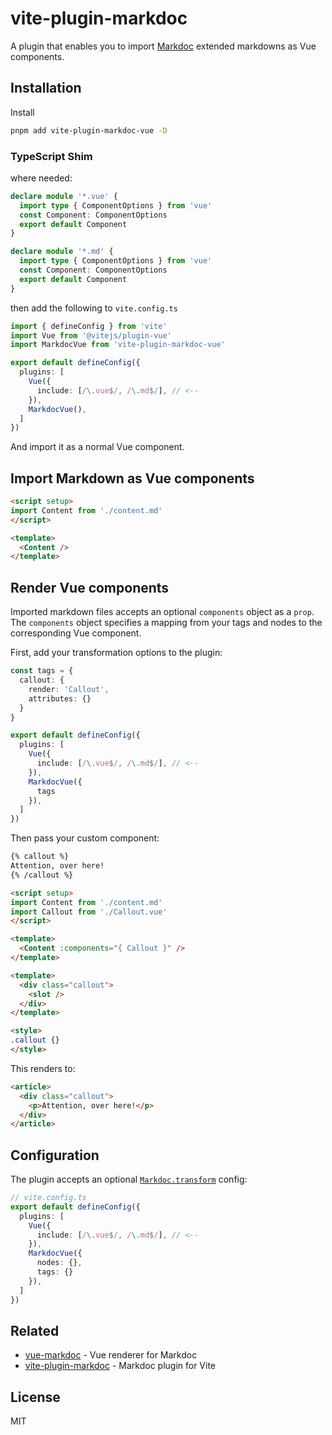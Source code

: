 # vite-plugin-markdoc

A plugin that enables you to import [Markdoc](https://markdoc.io/) extended markdowns as Vue components.

## Installation

Install

```bash
pnpm add vite-plugin-markdoc-vue -D
```

### TypeScript Shim

where needed:

```ts
declare module '*.vue' {
  import type { ComponentOptions } from 'vue'
  const Component: ComponentOptions
  export default Component
}

declare module '*.md' {
  import type { ComponentOptions } from 'vue'
  const Component: ComponentOptions
  export default Component
}
```

then add the following to `vite.config.ts`

```ts
import { defineConfig } from 'vite'
import Vue from '@vitejs/plugin-vue'
import MarkdocVue from 'vite-plugin-markdoc-vue'

export default defineConfig({
  plugins: [
    Vue({
      include: [/\.vue$/, /\.md$/], // <--
    }),
    MarkdocVue(),
  ]
})
```

And import it as a normal Vue component.

## Import Markdown as Vue components

```html
<script setup>
import Content from './content.md'
</script>

<template>
  <Content />
</template>
```

## Render Vue components

Imported markdown files accepts an optional `components` object as a `prop`. The `components` object specifies a mapping from your tags and nodes to the corresponding Vue component.

First, add your transformation options to the plugin:

```ts
const tags = {
  callout: {
    render: 'Callout',
    attributes: {}
  }
}

export default defineConfig({
  plugins: [
    Vue({
      include: [/\.vue$/, /\.md$/], // <--
    }),
    MarkdocVue({
      tags
    }),
  ]
})
```

Then pass your custom component:

```md
{% callout %}
Attention, over here!
{% /callout %}
```

```html
<script setup>
import Content from './content.md'
import Callout from './Callout.vue'
</script>

<template>
  <Content :components="{ Callout }" />
</template>
```

```html
<template>
  <div class="callout">
    <slot />
  </div>
</template>

<style>
.callout {}
</style>
```

This renders to:

```html
<article>
  <div class="callout">
    <p>Attention, over here!</p>
  </div>
</article>
```

## Configuration

The plugin accepts an optional [`Markdoc.transform`](https://markdoc.io/docs/syntax#config) config:

```ts
// vite.config.ts
export default defineConfig({
  plugins: [
    Vue({
      include: [/\.vue$/, /\.md$/], // <--
    }),
    MarkdocVue({
      nodes: {},
      tags: {}
    }),
  ]
})
```

## Related

- [vue-markdoc](https://github.com/wobsoriano/vue-markdoc) - Vue renderer for Markdoc
- [vite-plugin-markdoc](https://github.com/wobsoriano/vite-plugin-markdoc) - Markdoc plugin for Vite

## License

MIT
